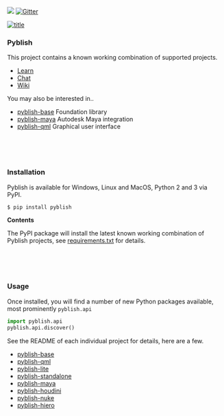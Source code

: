 [![](https://img.shields.io/badge/goto-development%20project-yellowgreen.svg)](https://github.com/pyblish/pyblish-base) [![Gitter][gitter-image]](https://gitter.im/pyblish/pyblish)

[![title](https://cloud.githubusercontent.com/assets/2152766/12704096/b74e8778-c84a-11e5-94f6-adc0c3c50447.png)](https://www.youtube.com/watch?v=j5uUTW702-U)

### Pyblish

This project contains a known working combination of supported projects.

- [Learn](http://learn.pyblish.com)
- [Chat](https://gitter.im/pyblish/pyblish)
- [Wiki](../../wiki)

[gitter-image]: https://badges.gitter.im/Join%20Chat.svg

You may also be interested in..

- [pyblish-base](https://github.com/pyblish/pyblish-base) Foundation library
- [pyblish-maya](https://github.com/pyblish/pyblish-maya) Autodesk Maya integration
- [pyblish-qml](https://github.com/pyblish/pyblish-qml) Graphical user interface

<br>
<br>
<br>

### Installation

Pyblish is available for Windows, Linux and MacOS, Python 2 and 3 via PyPI.

```bash
$ pip install pyblish
```

**Contents**

The PyPI package will install the latest known working combination of Pyblish projects, see [requirements.txt](../../blob/master/requirements.txt) for details.

<br>
<br>
<br>

### Usage

Once installed, you will find a number of new Python packages available, most prominently `pyblish.api`

```python
import pyblish.api
pyblish.api.discover()
```

See the README of each individual project for details, here are a few.

- [pyblish-base](https://github.com/pyblish/pyblish-base)
- [pyblish-qml](https://github.com/pyblish/pyblish-qml)
- [pyblish-lite](https://github.com/pyblish/pyblish-lite)
- [pyblish-standalone](https://github.com/pyblish/pyblish-standalone)
- [pyblish-maya](https://github.com/pyblish/pyblish-maya)
- [pyblish-houdini](https://github.com/pyblish/pyblish-houdini)
- [pyblish-nuke](https://github.com/pyblish/pyblish-nuke)
- [pyblish-hiero](https://github.com/pyblish/pyblish-hiero)
